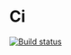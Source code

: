 # Ci 
[![Build status](https://ci.appveyor.com/api/projects/status/q2s5b93n9qhn32am?svg=true)](https://ci.appveyor.com/project/MikhailVoroshilov/setci)
